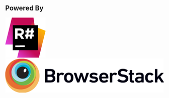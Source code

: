## Powered By
[![Resharper](https://raw.githubusercontent.com/ohadschn/HowLongToBeatSteam/master/Docs/icon_ReSharper.png)](https://www.jetbrains.com/resharper/)
[![BrowserStack](https://raw.githubusercontent.com/ohadschn/HowLongToBeatSteam/master/Docs/Browserstack-logo.png)](https://www.browserstack.com)
